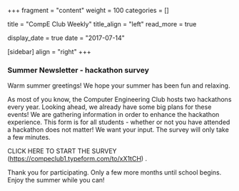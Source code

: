 
+++
fragment = "content"
weight = 100
categories = []

title = "CompE Club Weekly"
title_align = "left"
read_more = true

display_date = true
date = "2017-07-14" 

[sidebar]
  align = "right"
+++
    

### Summer Newsletter - hackathon survey

Warm summer greetings! We hope your summer has been fun and relaxing.

As most of you know, the Computer Engineering Club hosts two hackathons every year. Looking ahead, we already have some big plans for these events! We are gathering information in order to enhance the hackathon experience. This form is for all students - whether or not you have attended a hackathon does not matter! We want your input. The survey will only take a few minutes.

CLICK HERE TO START THE SURVEY (https://compeclub1.typeform.com/to/xX1tCH) .

Thank you for participating. Only a few more months until school begins. Enjoy the summer while you can!

</br>
